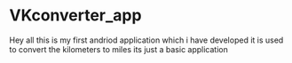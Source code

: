 # VKconverter_app
Hey all this is my first andriod application
which i have developed it is used to convert the kilometers to miles
its just a basic application

